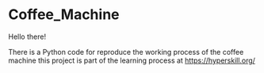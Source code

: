 # Coffee_Machine

Hello there!

There is a Python code for reproduce the working process of the coffee machine
this project is part of the learning process at https://hyperskill.org/
